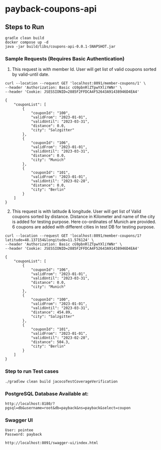 # payback-coupons-api


## Steps to Run

```
gradle clean build 
docker compose up -d
java -jar build/libs/coupons-api-0.0.1-SNAPSHOT.jar

```

### Sample Requests (Requires Basic Authentication)

1. This request is with member Id. User will get list of valid coupons sorted by valid-until date.

```
curl --location --request GET 'localhost:8091/member-coupons/1' \
--header 'Authorization: Basic cG9pbnRlZTpwYXliYWNr' \
--header 'Cookie: JSESSIONID=2885F2FFDCA4F52643A91438946D4EA4'
```

```
{
    "couponList": [
        {
            "couponId": "100",
            "validFrom": "2023-01-01",
            "validUntil": "2023-03-31",
            "distance": 0.0,
            "city": "Salzgitter"
        },
        {
            "couponId": "106",
            "validFrom": "2023-01-01",
            "validUntil": "2023-03-31",
            "distance": 0.0,
            "city": "Munich"
        },
        {
            "couponId": "101",
            "validFrom": "2023-01-01",
            "validUntil": "2023-02-28",
            "distance": 0.0,
            "city": "Berlin"
        }
    ]
}
```

2. This request is with latitude & longitude. User will get list of Valid coupons sorted by distance. Distance in 
Kilometer and name of the city is added for testing purpose. Here co-ordinates of Munich are provided. 6 coupons are
added with different cities in test DB for testing purpose.

```
curl --location --request GET 'localhost:8091/member-coupons/1?latitude=48.137154&longitude=11.576124' \
--header 'Authorization: Basic cG9pbnRlZTpwYXliYWNr' \
--header 'Cookie: JSESSIONID=2885F2FFDCA4F52643A91438946D4EA4'

```

```
{
    "couponList": [
        {
            "couponId": "106",
            "validFrom": "2023-01-01",
            "validUntil": "2023-03-31",
            "distance": 0.0,
            "city": "Munich"
        },
        {
            "couponId": "100",
            "validFrom": "2023-01-01",
            "validUntil": "2023-03-31",
            "distance": 454.89,
            "city": "Salzgitter"
        },
        {
            "couponId": "101",
            "validFrom": "2023-01-01",
            "validUntil": "2023-02-28",
            "distance": 504.3,
            "city": "Berlin"
        }
    ]
}
```

### Step to run Test cases

```
./gradlew clean build jacocoTestCoverageVerification
```

### PostgreSQL Database Available at:

```
http://localhost:8180/?pgsql=db&username=root&db=payback&ns=payback&select=coupon
```

### Swagger UI

```
User: pointee
Password: payback

http://localhost:8091/swagger-ui/index.html
```